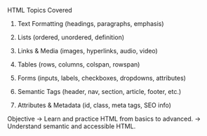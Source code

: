 HTML Topics Covered

1. Text Formatting (headings, paragraphs, emphasis)

2. Lists (ordered, unordered, definition)

3. Links & Media (images, hyperlinks, audio, video)

4. Tables (rows, columns, colspan, rowspan)

5. Forms (inputs, labels, checkboxes, dropdowns, attributes)

6. Semantic Tags (header, nav, section, article, footer, etc.)

7. Attributes & Metadata (id, class, meta tags, SEO info)

Objective
-> Learn and practice HTML from basics to advanced.
-> Understand semantic and accessible HTML.
